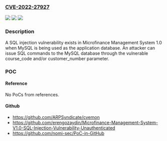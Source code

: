 ### [CVE-2022-27927](https://cve.mitre.org/cgi-bin/cvename.cgi?name=CVE-2022-27927)
![](https://img.shields.io/static/v1?label=Product&message=n%2Fa&color=blue)
![](https://img.shields.io/static/v1?label=Version&message=n%2Fa&color=blue)
![](https://img.shields.io/static/v1?label=Vulnerability&message=n%2Fa&color=brighgreen)

### Description

A SQL injection vulnerability exists in Microfinance Management System 1.0 when MySQL is being used as the application database. An attacker can issue SQL commands to the MySQL database through the vulnerable course_code and/or customer_number parameter.

### POC

#### Reference
No PoCs from references.

#### Github
- https://github.com/ARPSyndicate/cvemon
- https://github.com/erengozaydin/Microfinance-Management-System-V1.0-SQL-Injection-Vulnerability-Unauthenticated
- https://github.com/nomi-sec/PoC-in-GitHub


